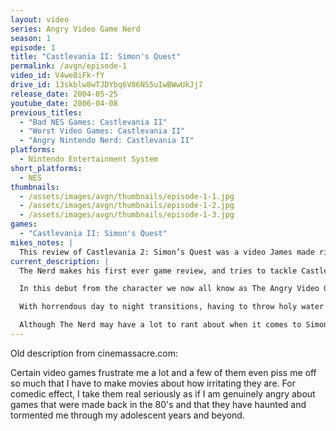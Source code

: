 ```yaml
---
layout: video
series: Angry Video Game Nerd
season: 1
episode: 1
title: "Castlevania II: Simon's Quest"
permalink: /avgn/episode-1
video_id: V4we8iFk-fY
drive_id: 13skblw8wTJDYbq6V06NS5uIwBWwUkJj7
release_date: 2004-05-25
youtube_date: 2006-04-08
previous_titles: 
  - "Bad NES Games: Castlevania II"
  - "Worst Video Games: Castlevania II"
  - "Angry Nintendo Nerd: Castlevania II"
platforms:
  - Nintendo Entertainment System
short_platforms:
  - NES
thumbnails:
  - /assets/images/avgn/thumbnails/episode-1-1.jpg
  - /assets/images/avgn/thumbnails/episode-1-2.jpg
  - /assets/images/avgn/thumbnails/episode-1-3.jpg
games:
  - "Castlevania II: Simon's Quest"
mikes_notes: |
  This review of Castlevania 2: Simon’s Quest was a video James made right after he got out of college in 2004. It was something to do for fun since James had just competed working on The Jersey Odyssey’s: Legend of the Blue Hole, his senior film. He showed this around to a few friends (including myself) who he thought might enjoy it, and that was that. It was a one shot video never intended to be a series. The first few videos were originally just called “Bad NES games”. Then it was changed to “Angry Nintendo Nerd” and finally “Angry Video Game Nerd”.
current_description: |
  The Nerd makes his first ever game review, and tries to tackle Castlevania II: Simon's Quest for the NES, revealing the many flaws and issues that came with it. This is Angry Video Game Nerd Episode 1.

  In this debut from the character we now all know as The Angry Video Game Nerd, Castlevania II: Simon's Quest is The Nerd's first video game victim. Released on the Nintendo Entertainment System just a year after the first in the series, it should have been equally as acclaimed. Though as it's the focus of an AVGN video, there are of course numerous shortcomings which prevent Simon's Quest from hitting the same highs as the original Castlevania.

  With horrendous day to night transitions, having to throw holy water everywhere you go, and possibly the easiest boss in video game history; Simon's Quest was the perfect place for The Nerd to start dissecting the crappiest games known to man.

  Although The Nerd may have a lot to rant about when it comes to Simon's Quest, the Castlevania series as a whole (Particularly Castlevania IV on the Super Nintendo) do hold a special place in his heart. And as a four part Halloween special in 2010, The Nerd revisits Simon's Quest, along with numerous other titles in the series.  
---
```


<p class="cinemassacre-description">Old description from cinemassacre.com:</p>

Certain video games frustrate me a lot and a few of them even piss me off so much that I have to make movies about how irritating they are. For comedic effect, I take them real seriously as if I am genuinely angry about games that were made back in the 80's and that they have haunted and tormented me through my adolescent years and beyond.